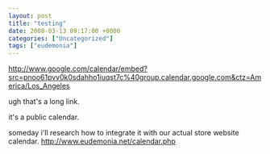 ```yaml
---
layout: post
title: "testing"
date: 2008-03-13 09:17:00 +0000
categories: ["Uncategorized"]
tags: ["eudemonia"]
---
```


http://www.google.com/calendar/embed?src=pnoo61pvv0k0sdahho1iuqst7c%40group.calendar.google.com&ctz=America/Los_Angeles

ugh that's a long link.

it's a public calendar.

someday i'll research how to integrate it with our actual store website calendar. http://www.eudemonia.net/calendar.php